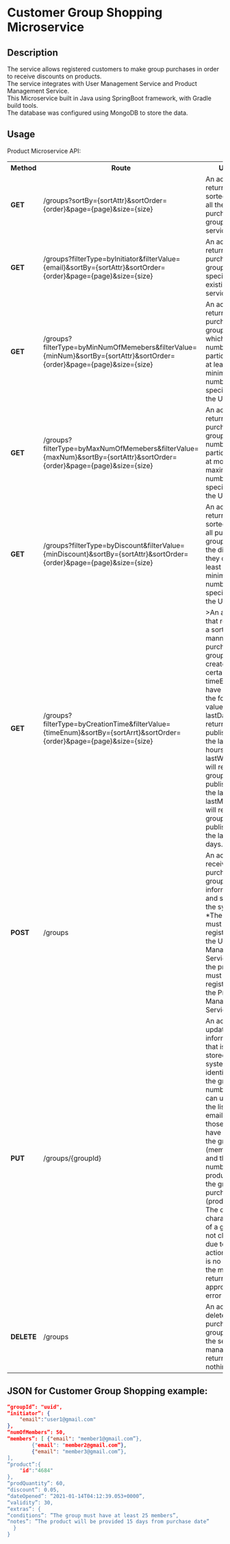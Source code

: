 # Customer Group Shopping Microservice

## Description
The service allows registered customers to make group purchases in order to receive discounts on products.<br>
The service integrates with User Management Service and Product Management Service.<br>
This Microservice built in Java using SpringBoot framework, with Gradle build tools.<br>
The database was configured using MongoDB to store the data.

## Usage
Product Microservice API:
<table>
    <th>Method</th>
    <th>Route</th>
    <th>Usage</th>
		<tr>
			<td><b><b>GET</b></b></td>
			<td> /groups?sortBy={sortAttr}&sortOrder={order}&page={page)&size={size}</td>
			<td>An action that returns in a sorted manner all the existing purchasing groups in the service.</td>
		</tr>
		<tr>
			<td><b>GET</b></td>
			<td>/groups?filterType=byInitiator&filterValue={email}&sortBy={sortAttr}&sortOrder={order}&page={page)&size={size}</td>
			<td>An action that returns all the purchasing groups of a specific user existing in the service.</td>
		</tr>
		<tr>
			<td><b>GET</b></td>
			<td>/groups?filterType=byMinNumOfMemebers&filterValue={minNum}&sortBy={sortAttr}&sortOrder={order}&page={page)&size={size}</td>
			<td>An action that returns all the purchasing groups in which the number of participants is at least a minimum number specified in the URL.</td>
		</tr>
		<tr>
			<td><b>GET</b></td>
			<td>/groups?filterType=byMaxNumOfMemebers&filterValue={maxNum}&sortBy={sortAttr}&sortOrder={order}&page={page)&size={size}</td>
			<td>An action that returns all the purchasing groups whose number of participants is at most a maximum number specified in the URL.</td>
		</tr>
		<tr>
			<td><b>GET</b></td>
			<td>/groups?filterType=byDiscount&filterValue={minDiscount}&sortBy={sortAttr}&sortOrder={order}&page={page)&size={size}</td>
			<td>An action that returns in a sorted manner all purchasing groups that the discount they offer is at least a minimum number specified in the URL.</td>
		</tr>
  		<tr>
			<td><b>GET</b></td>
			<td>/groups?filterType=byCreationTime&filterValue={timeEnum}&sortBy={sortArrt}&sortOrder={order}&page={page)&size={size}</td>
			<td>>An action that returns in a sorted manner all the purchase groups created at a certain time.<br>
				timeEnum can have one of the following values:<br>
				lastDay - will return groups published in the last 24 hours.<br>
				lastWeek - will return groups published in the last week.<br>
				lastMonth - will return groups published in the last 30 days.</td>
		</tr>
    <tr>
			<td><b>POST</b></td>
			<td>/groups</td>
			<td>An action that receives purchase group information and stores it in the system.<br>
      *The user must be registered to the User Management Service. And the product must be registered to the Product Management Service.</td>
		</tr>   
    <tr>
			<td><b>PUT</b></td>
			<td>/groups/{groupId}</td>
			<td>An action that updates group information that is already stored in the system and is identified by the group number.
          This can update the list of emails of those who have joined the group (members) and the number of products that the group can purchase (prodQuantity)
          The other characteristics of a group will not change due to this action. If there is no such set, the method returns an appropriate error code.</td>
		</tr>
    <tr>
			<td><b>DELETE</b></td>
			<td>/groups</td>
			<td>An action that deletes all purchase groups that the service manages and returns nothing.</td>
		</tr>

</table>

## JSON for Customer Group Shopping example:
```json
“groupId”: "uuid",
“initiator”: {
    "email":"user1@gmail.com"
},
“numOfMembers”: 50,
“members”: [ {"email": "member1@gmail.com”}, 
		{"email": "member2@gmail.com”}, 
		{"email": "member3@gmail.com”}, 
],
“product”:{
    "id":"4684"
},
“prodQuantity”: 60,
“discount”: 0.05,
“dateOpened”: “2021-01-14T04:12:39.053+0000”,
“validity”: 30,
“extras”: {
“conditions”: ”The group must have at least 25 members”,
“notes”: ”The product will be provided 15 days from purchase date”
  }
}

```
